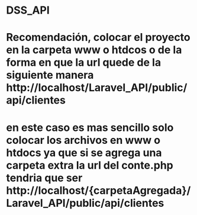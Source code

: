 # DSS_API
# Recomendación, colocar el proyecto en la carpeta www o htdcos o de la forma en que la url quede de la siguiente manera http://localhost/Laravel_API/public/api/clientes
# en este caso es mas sencillo solo colocar los archivos en www o htdocs ya que si se agrega una carpeta extra la url del conte.php tendria que ser http://localhost/{carpetaAgregada}/Laravel_API/public/api/clientes

